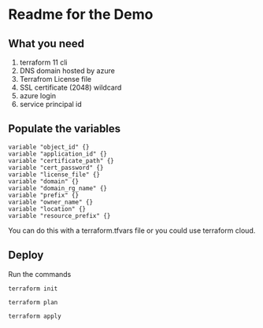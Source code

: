 # Readme for the Demo

## What you need

1. terraform 11 cli
2. DNS domain hosted by azure
3. Terrafrom License file
4. SSL certificate  (2048) wildcard
5. azure login
6. service principal id

## Populate the variables

```variable "tenant_id" {}
variable "object_id" {}
variable "application_id" {}
variable "certificate_path" {}
variable "cert_password" {}
variable "license_file" {}
variable "domain" {}
variable "domain_rg_name" {}
variable "prefix" {}
variable "owner_name" {}
variable "location" {}
variable "resource_prefix" {}
```

You can do this with a terraform.tfvars file or you could use terraform cloud.

## Deploy

Run the commands

```terraform init```

```terraform plan```

```terraform apply```
